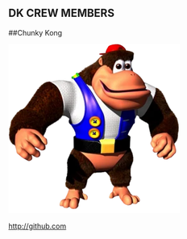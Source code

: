 DK CREW MEMBERS
---------------
##Chunky Kong

![chunky kong](Pictures/chunky_kong.png)

http://github.com
